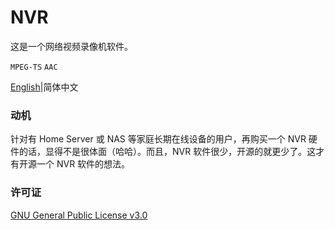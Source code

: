 # NVR
这是一个网络视频录像机软件。

`MPEG-TS` `AAC`

[English](https://github.com/sigcn/nvr/blob/main/README.md)|简体中文

### 动机
针对有 Home Server 或 NAS 等家庭长期在线设备的用户，再购买一个 NVR 硬件的话，显得不是很体面（哈哈）。而且，NVR 软件很少，开源的就更少了。这才有开源一个 NVR 软件的想法。

### 许可证
[GNU General Public License v3.0](https://github.com/sigcn/nvr/blob/main/LICENSE)
